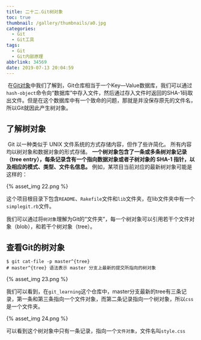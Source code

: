 ```yaml
---
title: 二十二.Git树对象
toc: true
thumbnail: /gallery/thumbnails/a0.jpg
categories:
  - Git
  - Git工具
tags:
  - Git
  - Git内部原理
abbrlink: 34569
date: 2019-07-13 20:04:59
---
```


​	在[Git对象](https://www.bigcoder.cn/article/3483.html)中我们了解到，Git仓库相当于一个Key—Value数据库，我们可以通过`hash-object`命令向“数据库”中存入文件，然后通过存入文件时返回的SHA-1码取出文件。但是在这个数据库中有一个致命的问题，那就是并没保存原先的文件名，所以Git就因此产生树对象。<!--more-->

## **了解树对象**

​	 Git 以一种类似于 UNIX 文件系统的方式存储内容，但作了些许简化。 所有内容均以树对象和数据对象的形式存储。 **一个树对象包含了一条或多条树对象记录（tree entry），每条记录含有一个指向数据对象或者子树对象的 SHA-1 指针，以及相应的模式、类型、文件名信息。** 例如，某项目当前对应的最新树对象可能是这样的：

{% asset_img 22.png %}

这个项目根目录下包含`README`、`Rakefile`文件和`lib`文件夹，在lib文件夹中有一个`simplegit.rb`文件。

我们可以通过将`树对象`理解为Git的“文件夹”，每一个树对象可以引用若干个文件对象（blob），和若干个树对象（tree）。

## **查看Git的树对象**

```shell
$ git cat-file -p master^{tree}
# master^{tree} 语法表示 master 分支上最新的提交所指向的树对象
```

{% asset_img 23.png %}

​	我们可以看到，在`git_learning`这个仓库中，master分支最新的tree有三条记录，第一条和第三条指向一个文件对象，而第二条记录指向一个树对象，所以`css`是一个文件夹。

{% asset_img 24.png %}

​	可以看到这个树对象中只有一条记录，指向一个`文件对象`，文件名叫`style.css`

